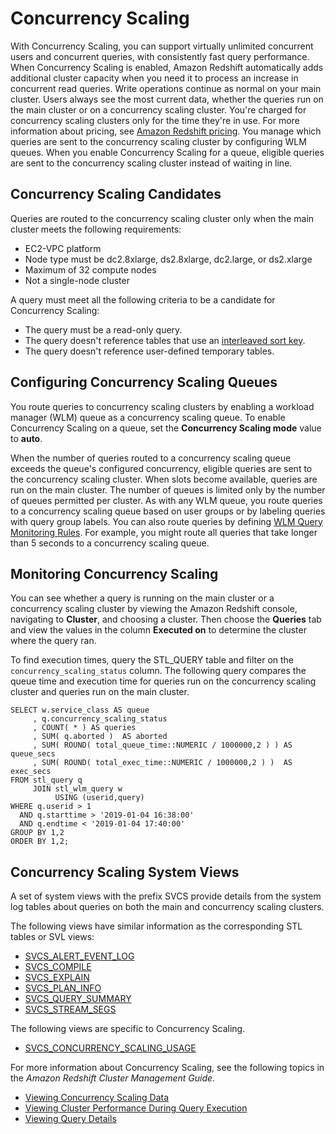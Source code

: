# Concurrency Scaling<a name="concurrency-scaling"></a>

With Concurrency Scaling, you can support virtually unlimited concurrent users and concurrent queries, with consistently fast query performance\. When Concurrency Scaling is enabled, Amazon Redshift automatically adds additional cluster capacity when you need it to process an increase in concurrent read queries\. Write operations continue as normal on your main cluster\. Users always see the most current data, whether the queries run on the main cluster or on a concurrency scaling cluster\. You're charged for concurrency scaling clusters only for the time they're in use\. For more information about pricing, see [Amazon Redshift pricing](https://aws.amazon.com/redshift/pricing/)\. You manage which queries are sent to the concurrency scaling cluster by configuring WLM queues\. When you enable Concurrency Scaling for a queue, eligible queries are sent to the concurrency scaling cluster instead of waiting in line\. 

## Concurrency Scaling Candidates<a name="concurrency-scaling-candidates"></a>

Queries are routed to the concurrency scaling cluster only when the main cluster meets the following requirements:
+ EC2\-VPC platform 
+ Node type must be dc2\.8xlarge, ds2\.8xlarge, dc2\.large, or ds2\.xlarge 
+ Maximum of 32 compute nodes 
+ Not a single\-node cluster 

A query must meet all the following criteria to be a candidate for Concurrency Scaling: 
+ The query must be a read\-only query\. 
+ The query doesn't reference tables that use an [interleaved sort key](t_Sorting_data.md#t_Sorting_data-interleaved)\. 
+ The query doesn't reference user\-defined temporary tables\. 

## Configuring Concurrency Scaling Queues<a name="concurrency-scaling-queues"></a>

You route queries to concurrency scaling clusters by enabling a workload manager \(WLM\) queue as a concurrency scaling queue\. To enable Concurrency Scaling on a queue, set the **Concurrency Scaling mode** value to **auto**\. 

When the number of queries routed to a concurrency scaling queue exceeds the queue's configured concurrency, eligible queries are sent to the concurrency scaling cluster\. When slots become available, queries are run on the main cluster\. The number of queues is limited only by the number of queues permitted per cluster\. As with any WLM queue, you route queries to a concurrency scaling queue based on user groups or by labeling queries with query group labels\. You can also route queries by defining [WLM Query Monitoring Rules](cm-c-wlm-query-monitoring-rules.md)\. For example, you might route all queries that take longer than 5 seconds to a concurrency scaling queue\. 

## Monitoring Concurrency Scaling<a name="concurrency-scaling-monitoring"></a>

You can see whether a query is running on the main cluster or a concurrency scaling cluster by viewing the Amazon Redshift console, navigating to **Cluster**, and choosing a cluster\. Then choose the **Queries** tab and view the values in the column **Executed on** to determine the cluster where the query ran\.

To find execution times, query the STL\_QUERY table and filter on the `concurrency_scaling_status` column\. The following query compares the queue time and execution time for queries run on the concurrency scaling cluster and queries run on the main cluster\.

```
SELECT w.service_class AS queue
     , q.concurrency_scaling_status
     , COUNT( * ) AS queries
     , SUM( q.aborted )  AS aborted
     , SUM( ROUND( total_queue_time::NUMERIC / 1000000,2 ) ) AS queue_secs
     , SUM( ROUND( total_exec_time::NUMERIC / 1000000,2 ) )  AS exec_secs
FROM stl_query q
     JOIN stl_wlm_query w
          USING (userid,query)
WHERE q.userid > 1
  AND q.starttime > '2019-01-04 16:38:00'
  AND q.endtime < '2019-01-04 17:40:00'
GROUP BY 1,2
ORDER BY 1,2;
```

## Concurrency Scaling System Views<a name="concurrency-scaling-monitoring-system-views"></a>

A set of system views with the prefix SVCS provide details from the system log tables about queries on both the main and concurrency scaling clusters\. 

The following views have similar information as the corresponding STL tables or SVL views: 
+ [SVCS\_ALERT\_EVENT\_LOG](r_SVCS_ALERT_EVENT_LOG.md) 
+ [SVCS\_COMPILE](r_SVCS_COMPILE.md) 
+ [SVCS\_EXPLAIN](r_SVCS_EXPLAIN.md) 
+ [SVCS\_PLAN\_INFO](r_SVCS_PLAN_INFO.md) 
+ [SVCS\_QUERY\_SUMMARY](r_SVCS_QUERY_SUMMARY.md) 
+ [SVCS\_STREAM\_SEGS](r_SVCS_STREAM_SEGS.md) 

The following views are specific to Concurrency Scaling\. 
+ [SVCS\_CONCURRENCY\_SCALING\_USAGE](r_SVCS_CONCURRENCY_SCALING_USAGE.md) 

For more information about Concurrency Scaling, see the following topics in the *Amazon Redshift Cluster Management Guide*\.
+ [Viewing Concurrency Scaling Data](https://docs.aws.amazon.com/redshift/latest/mgmt/performance-metrics-concurrency-scaling.html) 
+ [Viewing Cluster Performance During Query Execution](https://docs.aws.amazon.com/redshift/latest/mgmt/performance-metrics-query-cluster.html) 
+ [Viewing Query Details](https://docs.aws.amazon.com/redshift/latest/mgmt/performance-metrics-query-execution-details.html) 